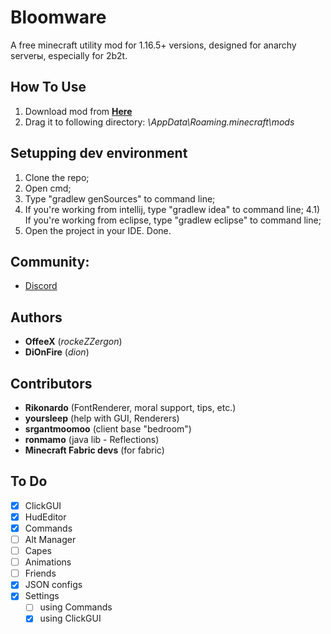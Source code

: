 # Bloomware
A free minecraft utility mod for 1.16.5+ versions, designed for anarchy serverы, especially for 2b2t.

## How To Use
1) Download mod from [**Here**](https://github.com/TheFishDevs/Bloomware/releases)
2) Drag it to following directory: *\AppData\Roaming\.minecraft\mods*

## Setupping dev environment
1) Clone the repo;
2) Open cmd;
3) Type "gradlew genSources" to command line;
4) If you're working from intellij, type "gradlew idea" to command line;
4.1) If you're working from eclipse, type "gradlew eclipse" to command line;
5) Open the project in your IDE. Done.

## Community:
- [Discord](https://discord.gg/D4G7JN5d7m)

## Authors
- **OffeeX** (*rockeZZergon*)
- **DiOnFire** (*dion*)

## Contributors
- **Rikonardo** (FontRenderer, moral support, tips, etc.)
- **yoursleep** (help with GUI, Renderers)
- **srgantmoomoo** (client base "bedroom")
- **ronmamo** (java lib - Reflections)
- **Minecraft Fabric devs** (for fabric)

## To Do
- [X] ClickGUI
- [X] HudEditor
- [X] Commands
- [ ] Alt Manager
- [ ] Capes
- [ ] Animations
- [ ] Friends
- [X] JSON configs
- [X] Settings
  - [ ] using Commands
  - [X] using ClickGUI
